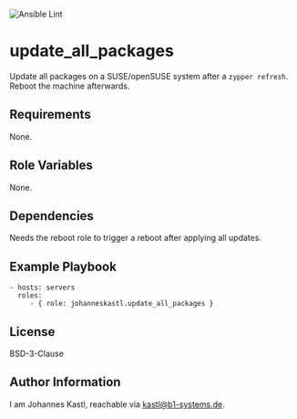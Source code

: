 ![Ansible Lint](https://github.com/johanneskastl/ansible-role-update_all_packages/workflows/Ansible%20Lint/badge.svg)

update_all_packages
=========

Update all packages on a SUSE/openSUSE system after a `zypper refresh`. Reboot the machine afterwards.

Requirements
------------

None.

Role Variables
--------------

None.

Dependencies
------------

Needs the reboot role to trigger a reboot after applying all updates.

Example Playbook
----------------

    - hosts: servers
      roles:
         - { role: johanneskastl.update_all_packages }

License
-------

BSD-3-Clause

Author Information
------------------

I am Johannes Kastl, reachable via kastl@b1-systems.de.
